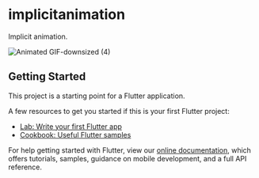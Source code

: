 # implicitanimation

 Implicit animation.

 ![Animated GIF-downsized (4)](https://user-images.githubusercontent.com/53788311/80296383-96f9b900-87b5-11ea-9f46-9783ead2c782.gif)


## Getting Started

This project is a starting point for a Flutter application.

A few resources to get you started if this is your first Flutter project:

- [Lab: Write your first Flutter app](https://flutter.dev/docs/get-started/codelab)
- [Cookbook: Useful Flutter samples](https://flutter.dev/docs/cookbook)

For help getting started with Flutter, view our
[online documentation](https://flutter.dev/docs), which offers tutorials,
samples, guidance on mobile development, and a full API reference.
